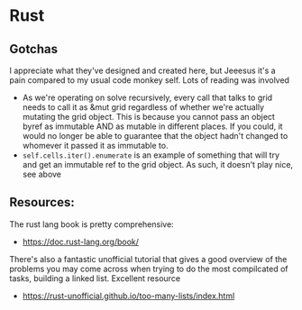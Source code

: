 # Rust

## Gotchas

I appreciate what they've designed and created here, but Jeeesus it's a pain compared to my 
usual code monkey self. Lots of reading was involved

- As we're operating on solve recursively, every call that talks to grid needs to call it as &mut grid
regardless of whether we're actually mutating the grid object. This is because you cannot pass an object byref as
immutable AND as mutable in different places. If you could, it would no longer be able to guarantee that the object
hadn't changed to whomever it passed it as immutable to.
- `self.cells.iter().enumerate` is an example of something that will try and get an immutable ref to the grid object. As such, it doesn't play nice, see above

## Resources:

The rust lang book is pretty comprehensive:
- https://doc.rust-lang.org/book/

There's also a fantastic unofficial tutorial that gives a good overview of the problems you may come across when trying
to do the most compilcated of tasks, building a linked list. Excellent resource
- https://rust-unofficial.github.io/too-many-lists/index.html


